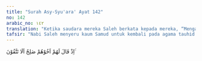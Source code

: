 ```yaml
---
title: "Surah Asy-Syu'ara' Ayat 142"
no: 142
arabic_no: ١٤٢
translation: "Ketika saudara mereka Saleh berkata kepada mereka, “Mengapa kamu tidak bertakwa?"
tafsir: "Nabi Saleh menyeru kaum Samud untuk kembali pada agama tauhid dan bertakwa kepada Allah. Semula mereka beriman kepada Allah, kemudian menjadi kafir dan menyembah berhala yang mereka persekutukan dengan-Nya. Untuk mengembalikan mereka kepada agama tauhid, Allah mengutus Nabi Saleh kepada mereka. Nabi Saleh menyeru kaumnya agar bertakwa kepada Allah, mengerjakan perintah dan meninggalkan larangan-Nya, serta mengakui bahwa Nabi Saleh adalah rasul yang diutus Allah kepada mereka.\n\nDalam Surah Hud diterangkan bahwa Nabi Saleh menyeru kaumnya agar beriman pada agama tauhid. Pokok dakwahnya ialah menyembah Allah dalam arti bahwa hanya Allah yang harus disembah, bukan patung-patung yang mereka buat. Untuk menguatkan dakwahnya, Nabi Saleh menyampaikan alasan bahwa tidak ada tuhan selain Allah yang menciptakan mereka, memberi rezeki, menghidupkan dan mematikan, dan menjadikan mereka para saudagar, gembala, pengusaha, dan pemakmur bumi, sebagaimana firman Allah:\n\nDan kepada kaum Samud (Kami utus) saudara mereka, Saleh. Dia berkata, \"Wahai kaumku! Sembahlah Allah, tidak ada tuhan bagimu selain Dia. Dia telah menciptakanmu dari bumi (tanah) dan menjadikanmu pemakmurnya, karena itu mohonlah ampunan kepada-Nya, kemudian bertobatlah kepada-Nya. Sesungguhnya Tuhanku sangat dekat (rahmat-Nya) dan memperkenankan (doa hamba-Nya)\". (Hud/11: 61).\n\nNabi Saleh menjelaskan alasannya, yaitu bahwa Allah telah menciptakan mereka dari bumi yaitu dari tanah. Ini adalah suatu hal yang nyata bagi mereka, tidak dapat mereka ingkari. Nabi Saleh juga mengatakan bawah Allah telah menjadikan mereka pemakmur bumi. Ini merupakan kenyataan juga bagi mereka. Mereka memang telah memakmurkan bumi dengan memanfaatkan sumber-sumber air, membangun irigasi yang berfungsi mengatur distribusi air, sampai tanah mereka menjadi subur, tanaman mereka tumbuh dan berbuah, dan ternak mereka hidup dengan baik. Mereka juga telah mengeluarkan logam dari dalam tanah yang bermanfaat bagi perusahaan dan perniagaan. Dengan demikian, mereka telah mengolah dan memakmurkan bumi, dan inilah suatu hal nyata yang mereka jalani setiap hari.\n\nNabi Saleh menerangkan bahwa dia tidak akan meminta upah sedikit pun kepada mereka. Dia hanya mengharapkan upah dari Allah yang mengutusnya."
---
```

اِذْ قَالَ لَهُمْ اَخُوْهُمْ صٰلِحٌ اَلَا تَتَّقُوْنَ ۚ 